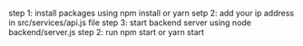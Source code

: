 step 1: install packages using npm install or yarn
setp 2: add your ip address in src/services/api.js file
step 3: start backend server using node backend/server.js
step 2: run npm start or yarn start
